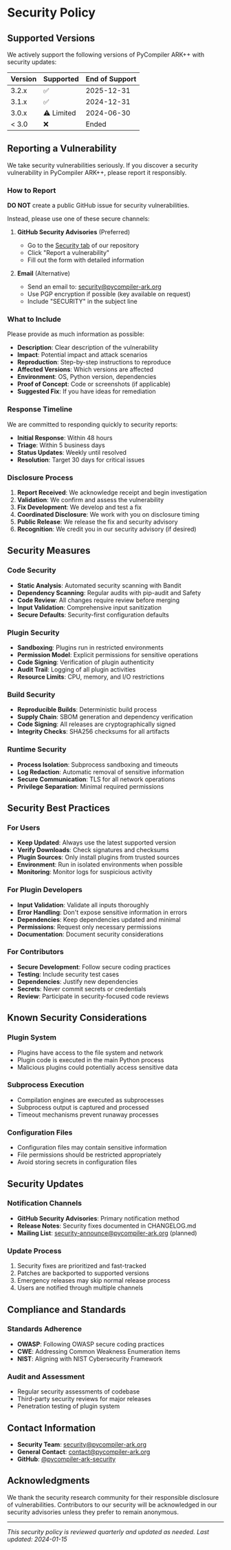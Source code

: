 # Security Policy

## Supported Versions

We actively support the following versions of PyCompiler ARK++ with security updates:

| Version | Supported          | End of Support |
| ------- | ------------------ | -------------- |
| 3.2.x   | :white_check_mark: | 2025-12-31     |
| 3.1.x   | :white_check_mark: | 2024-12-31     |
| 3.0.x   | :warning: Limited  | 2024-06-30     |
| < 3.0   | :x:                | Ended          |

## Reporting a Vulnerability

We take security vulnerabilities seriously. If you discover a security vulnerability in PyCompiler ARK++, please report it responsibly.

### How to Report

**DO NOT** create a public GitHub issue for security vulnerabilities.

Instead, please use one of these secure channels:

1. **GitHub Security Advisories** (Preferred)
   - Go to the [Security tab](https://github.com/your-org/pycompiler-ark/security) of our repository
   - Click "Report a vulnerability"
   - Fill out the form with detailed information

2. **Email** (Alternative)
   - Send an email to: security@pycompiler-ark.org
   - Use PGP encryption if possible (key available on request)
   - Include "SECURITY" in the subject line

### What to Include

Please provide as much information as possible:

- **Description**: Clear description of the vulnerability
- **Impact**: Potential impact and attack scenarios
- **Reproduction**: Step-by-step instructions to reproduce
- **Affected Versions**: Which versions are affected
- **Environment**: OS, Python version, dependencies
- **Proof of Concept**: Code or screenshots (if applicable)
- **Suggested Fix**: If you have ideas for remediation

### Response Timeline

We are committed to responding quickly to security reports:

- **Initial Response**: Within 48 hours
- **Triage**: Within 5 business days
- **Status Updates**: Weekly until resolved
- **Resolution**: Target 30 days for critical issues

### Disclosure Process

1. **Report Received**: We acknowledge receipt and begin investigation
2. **Validation**: We confirm and assess the vulnerability
3. **Fix Development**: We develop and test a fix
4. **Coordinated Disclosure**: We work with you on disclosure timing
5. **Public Release**: We release the fix and security advisory
6. **Recognition**: We credit you in our security advisory (if desired)

## Security Measures

### Code Security

- **Static Analysis**: Automated security scanning with Bandit
- **Dependency Scanning**: Regular audits with pip-audit and Safety
- **Code Review**: All changes require review before merging
- **Input Validation**: Comprehensive input sanitization
- **Secure Defaults**: Security-first configuration defaults

### Plugin Security

- **Sandboxing**: Plugins run in restricted environments
- **Permission Model**: Explicit permissions for sensitive operations
- **Code Signing**: Verification of plugin authenticity
- **Audit Trail**: Logging of all plugin activities
- **Resource Limits**: CPU, memory, and I/O restrictions

### Build Security

- **Reproducible Builds**: Deterministic build process
- **Supply Chain**: SBOM generation and dependency verification
- **Code Signing**: All releases are cryptographically signed
- **Integrity Checks**: SHA256 checksums for all artifacts

### Runtime Security

- **Process Isolation**: Subprocess sandboxing and timeouts
- **Log Redaction**: Automatic removal of sensitive information
- **Secure Communication**: TLS for all network operations
- **Privilege Separation**: Minimal required permissions

## Security Best Practices

### For Users

- **Keep Updated**: Always use the latest supported version
- **Verify Downloads**: Check signatures and checksums
- **Plugin Sources**: Only install plugins from trusted sources
- **Environment**: Run in isolated environments when possible
- **Monitoring**: Monitor logs for suspicious activity

### For Plugin Developers

- **Input Validation**: Validate all inputs thoroughly
- **Error Handling**: Don't expose sensitive information in errors
- **Dependencies**: Keep dependencies updated and minimal
- **Permissions**: Request only necessary permissions
- **Documentation**: Document security considerations

### For Contributors

- **Secure Development**: Follow secure coding practices
- **Testing**: Include security test cases
- **Dependencies**: Justify new dependencies
- **Secrets**: Never commit secrets or credentials
- **Review**: Participate in security-focused code reviews

## Known Security Considerations

### Plugin System
- Plugins have access to the file system and network
- Plugin code is executed in the main Python process
- Malicious plugins could potentially access sensitive data

### Subprocess Execution
- Compilation engines are executed as subprocesses
- Subprocess output is captured and processed
- Timeout mechanisms prevent runaway processes

### Configuration Files
- Configuration files may contain sensitive information
- File permissions should be restricted appropriately
- Avoid storing secrets in configuration files

## Security Updates

### Notification Channels
- **GitHub Security Advisories**: Primary notification method
- **Release Notes**: Security fixes documented in CHANGELOG.md
- **Mailing List**: security-announce@pycompiler-ark.org (planned)

### Update Process
1. Security fixes are prioritized and fast-tracked
2. Patches are backported to supported versions
3. Emergency releases may skip normal release process
4. Users are notified through multiple channels

## Compliance and Standards

### Standards Adherence
- **OWASP**: Following OWASP secure coding practices
- **CWE**: Addressing Common Weakness Enumeration items
- **NIST**: Aligning with NIST Cybersecurity Framework

### Audit and Assessment
- Regular security assessments of codebase
- Third-party security reviews for major releases
- Penetration testing of plugin system

## Contact Information

- **Security Team**: security@pycompiler-ark.org
- **General Contact**: contact@pycompiler-ark.org
- **GitHub**: [@pycompiler-ark-security](https://github.com/pycompiler-ark-security)

## Acknowledgments

We thank the security research community for their responsible disclosure of vulnerabilities. Contributors to our security will be acknowledged in our security advisories unless they prefer to remain anonymous.

---

*This security policy is reviewed quarterly and updated as needed.*
*Last updated: 2024-01-15*
